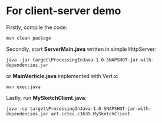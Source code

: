# For client-server demo
Firstly, compile the code:
```
mvn clean package
```
Secondly, start __ServerMain.java__ written in simple HttpServer:
```
java -jar target\ProcessingInJava-1.0-SNAPSHOT-jar-with-dependencies.jar
```
or __MainVerticle.java__ implemented with Vert.x:
```
mvn exec:java
```
Lastly, run __MySketchClient.java__:
```
java -cp target\ProcessingInJava-1.0-SNAPSHOT-jar-with-dependencies.jar art.cctcc.c1635.MySketchClient
```